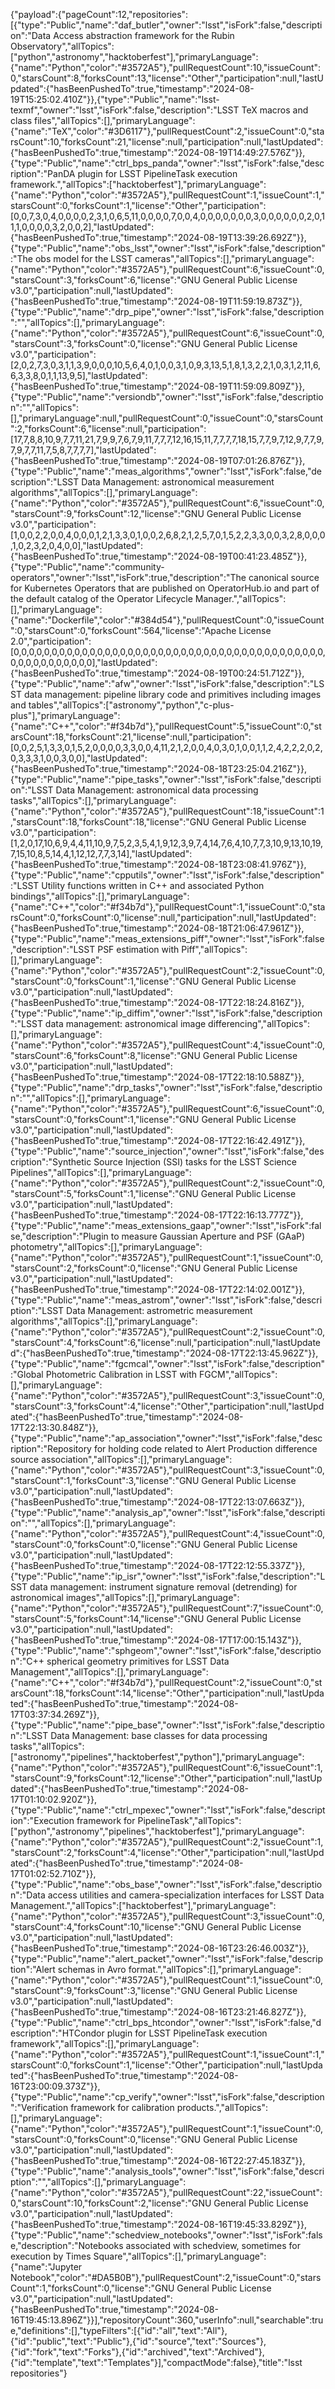 {"payload":{"pageCount":12,"repositories":[{"type":"Public","name":"daf_butler","owner":"lsst","isFork":false,"description":"Data Access abstraction framework for the Rubin Observatory","allTopics":["python","astronomy","hacktoberfest"],"primaryLanguage":{"name":"Python","color":"#3572A5"},"pullRequestCount":10,"issueCount":0,"starsCount":8,"forksCount":13,"license":"Other","participation":null,"lastUpdated":{"hasBeenPushedTo":true,"timestamp":"2024-08-19T15:25:02.410Z"}},{"type":"Public","name":"lsst-texmf","owner":"lsst","isFork":false,"description":"LSST TeX macros and class files","allTopics":[],"primaryLanguage":{"name":"TeX","color":"#3D6117"},"pullRequestCount":2,"issueCount":0,"starsCount":10,"forksCount":21,"license":null,"participation":null,"lastUpdated":{"hasBeenPushedTo":true,"timestamp":"2024-08-19T14:49:27.576Z"}},{"type":"Public","name":"ctrl_bps_panda","owner":"lsst","isFork":false,"description":"PanDA plugin for LSST PipelineTask execution framework.","allTopics":["hacktoberfest"],"primaryLanguage":{"name":"Python","color":"#3572A5"},"pullRequestCount":1,"issueCount":1,"starsCount":0,"forksCount":1,"license":"Other","participation":[0,0,7,3,0,4,0,0,0,0,2,3,1,0,6,5,11,0,0,0,0,7,0,0,4,0,0,0,0,0,0,0,3,0,0,0,0,0,0,2,0,11,1,0,0,0,0,3,2,0,0,2],"lastUpdated":{"hasBeenPushedTo":true,"timestamp":"2024-08-19T13:39:26.692Z"}},{"type":"Public","name":"obs_lsst","owner":"lsst","isFork":false,"description":"The obs model for the LSST cameras","allTopics":[],"primaryLanguage":{"name":"Python","color":"#3572A5"},"pullRequestCount":6,"issueCount":0,"starsCount":3,"forksCount":6,"license":"GNU General Public License v3.0","participation":null,"lastUpdated":{"hasBeenPushedTo":true,"timestamp":"2024-08-19T11:59:19.873Z"}},{"type":"Public","name":"drp_pipe","owner":"lsst","isFork":false,"description":"","allTopics":[],"primaryLanguage":{"name":"Python","color":"#3572A5"},"pullRequestCount":6,"issueCount":0,"starsCount":3,"forksCount":0,"license":"GNU General Public License v3.0","participation":[2,0,2,7,3,0,3,1,1,3,9,0,0,0,10,5,6,4,0,1,0,0,3,1,0,9,3,13,5,1,8,1,3,2,2,1,0,3,1,2,11,6,6,3,3,8,0,1,1,13,9,5],"lastUpdated":{"hasBeenPushedTo":true,"timestamp":"2024-08-19T11:59:09.809Z"}},{"type":"Public","name":"versiondb","owner":"lsst","isFork":false,"description":"","allTopics":[],"primaryLanguage":null,"pullRequestCount":0,"issueCount":0,"starsCount":2,"forksCount":6,"license":null,"participation":[17,7,8,8,10,9,7,7,11,21,7,9,9,7,6,7,9,11,7,7,7,12,16,15,11,7,7,7,7,18,15,7,7,9,7,12,9,7,7,9,7,9,7,7,11,7,5,8,7,7,7,7],"lastUpdated":{"hasBeenPushedTo":true,"timestamp":"2024-08-19T07:01:26.876Z"}},{"type":"Public","name":"meas_algorithms","owner":"lsst","isFork":false,"description":"LSST Data Management: astronomical measurement algorithms","allTopics":[],"primaryLanguage":{"name":"Python","color":"#3572A5"},"pullRequestCount":6,"issueCount":0,"starsCount":9,"forksCount":12,"license":"GNU General Public License v3.0","participation":[1,0,0,2,2,0,0,4,0,0,0,1,2,1,3,3,0,1,0,0,2,6,8,2,1,2,5,7,0,1,5,2,2,3,3,0,0,3,2,8,0,0,0,1,0,2,3,2,0,4,0,0],"lastUpdated":{"hasBeenPushedTo":true,"timestamp":"2024-08-19T00:41:23.485Z"}},{"type":"Public","name":"community-operators","owner":"lsst","isFork":true,"description":"The canonical source for Kubernetes Operators that are published on OperatorHub.io and part of the default catalog of the Operator Lifecycle Manager.","allTopics":[],"primaryLanguage":{"name":"Dockerfile","color":"#384d54"},"pullRequestCount":0,"issueCount":0,"starsCount":0,"forksCount":564,"license":"Apache License 2.0","participation":[0,0,0,0,0,0,0,0,0,0,0,0,0,0,0,0,0,0,0,0,0,0,0,0,0,0,0,0,0,0,0,0,0,0,0,0,0,0,0,0,0,0,0,0,0,0,0,0,0,0,0,0],"lastUpdated":{"hasBeenPushedTo":true,"timestamp":"2024-08-19T00:24:51.712Z"}},{"type":"Public","name":"afw","owner":"lsst","isFork":false,"description":"LSST data management: pipeline library code and primitives including images and tables","allTopics":["astronomy","python","c-plus-plus"],"primaryLanguage":{"name":"C++","color":"#f34b7d"},"pullRequestCount":5,"issueCount":0,"starsCount":18,"forksCount":21,"license":null,"participation":[0,0,2,5,1,3,3,0,1,5,2,0,0,0,0,3,3,0,0,4,11,2,1,2,0,0,4,0,3,0,1,0,0,1,1,2,4,2,2,2,0,2,0,3,3,3,1,0,0,3,0,0],"lastUpdated":{"hasBeenPushedTo":true,"timestamp":"2024-08-18T23:25:04.216Z"}},{"type":"Public","name":"pipe_tasks","owner":"lsst","isFork":false,"description":"LSST Data Management: astronomical data processing tasks","allTopics":[],"primaryLanguage":{"name":"Python","color":"#3572A5"},"pullRequestCount":18,"issueCount":1,"starsCount":18,"forksCount":18,"license":"GNU General Public License v3.0","participation":[1,2,0,17,10,6,9,4,4,11,10,9,7,5,2,3,5,4,1,9,12,3,9,7,4,14,7,6,4,10,7,7,3,10,9,13,10,19,7,15,10,8,5,14,4,1,12,12,7,7,3,14],"lastUpdated":{"hasBeenPushedTo":true,"timestamp":"2024-08-18T23:08:41.976Z"}},{"type":"Public","name":"cpputils","owner":"lsst","isFork":false,"description":"LSST Utility functions written in C++ and associated Python bindings","allTopics":[],"primaryLanguage":{"name":"C++","color":"#f34b7d"},"pullRequestCount":1,"issueCount":0,"starsCount":0,"forksCount":0,"license":null,"participation":null,"lastUpdated":{"hasBeenPushedTo":true,"timestamp":"2024-08-18T21:06:47.961Z"}},{"type":"Public","name":"meas_extensions_piff","owner":"lsst","isFork":false,"description":"LSST PSF estimation with Piff","allTopics":[],"primaryLanguage":{"name":"Python","color":"#3572A5"},"pullRequestCount":2,"issueCount":0,"starsCount":0,"forksCount":1,"license":"GNU General Public License v3.0","participation":null,"lastUpdated":{"hasBeenPushedTo":true,"timestamp":"2024-08-17T22:18:24.816Z"}},{"type":"Public","name":"ip_diffim","owner":"lsst","isFork":false,"description":"LSST data management: astronomical image differencing","allTopics":[],"primaryLanguage":{"name":"Python","color":"#3572A5"},"pullRequestCount":4,"issueCount":0,"starsCount":6,"forksCount":8,"license":"GNU General Public License v3.0","participation":null,"lastUpdated":{"hasBeenPushedTo":true,"timestamp":"2024-08-17T22:18:10.588Z"}},{"type":"Public","name":"drp_tasks","owner":"lsst","isFork":false,"description":"","allTopics":[],"primaryLanguage":{"name":"Python","color":"#3572A5"},"pullRequestCount":6,"issueCount":0,"starsCount":0,"forksCount":1,"license":"GNU General Public License v3.0","participation":null,"lastUpdated":{"hasBeenPushedTo":true,"timestamp":"2024-08-17T22:16:42.491Z"}},{"type":"Public","name":"source_injection","owner":"lsst","isFork":false,"description":"Synthetic Source Injection (SSI) tasks for the LSST Science Pipelines","allTopics":[],"primaryLanguage":{"name":"Python","color":"#3572A5"},"pullRequestCount":2,"issueCount":0,"starsCount":5,"forksCount":1,"license":"GNU General Public License v3.0","participation":null,"lastUpdated":{"hasBeenPushedTo":true,"timestamp":"2024-08-17T22:16:13.777Z"}},{"type":"Public","name":"meas_extensions_gaap","owner":"lsst","isFork":false,"description":"Plugin to measure Gaussian Aperture and PSF (GAaP) photometry","allTopics":[],"primaryLanguage":{"name":"Python","color":"#3572A5"},"pullRequestCount":1,"issueCount":0,"starsCount":2,"forksCount":0,"license":"GNU General Public License v3.0","participation":null,"lastUpdated":{"hasBeenPushedTo":true,"timestamp":"2024-08-17T22:14:02.001Z"}},{"type":"Public","name":"meas_astrom","owner":"lsst","isFork":false,"description":"LSST Data Management: astrometric measurement algorithms","allTopics":[],"primaryLanguage":{"name":"Python","color":"#3572A5"},"pullRequestCount":2,"issueCount":0,"starsCount":4,"forksCount":6,"license":null,"participation":null,"lastUpdated":{"hasBeenPushedTo":true,"timestamp":"2024-08-17T22:13:45.962Z"}},{"type":"Public","name":"fgcmcal","owner":"lsst","isFork":false,"description":"Global Photometric Calibration in LSST with FGCM","allTopics":[],"primaryLanguage":{"name":"Python","color":"#3572A5"},"pullRequestCount":3,"issueCount":0,"starsCount":3,"forksCount":4,"license":"Other","participation":null,"lastUpdated":{"hasBeenPushedTo":true,"timestamp":"2024-08-17T22:13:30.848Z"}},{"type":"Public","name":"ap_association","owner":"lsst","isFork":false,"description":"Repository for holding code related to Alert Production difference source association","allTopics":[],"primaryLanguage":{"name":"Python","color":"#3572A5"},"pullRequestCount":3,"issueCount":0,"starsCount":1,"forksCount":3,"license":"GNU General Public License v3.0","participation":null,"lastUpdated":{"hasBeenPushedTo":true,"timestamp":"2024-08-17T22:13:07.663Z"}},{"type":"Public","name":"analysis_ap","owner":"lsst","isFork":false,"description":"","allTopics":[],"primaryLanguage":{"name":"Python","color":"#3572A5"},"pullRequestCount":4,"issueCount":0,"starsCount":0,"forksCount":0,"license":"GNU General Public License v3.0","participation":null,"lastUpdated":{"hasBeenPushedTo":true,"timestamp":"2024-08-17T22:12:55.337Z"}},{"type":"Public","name":"ip_isr","owner":"lsst","isFork":false,"description":"LSST data management: instrument signature removal (detrending) for astronomical images","allTopics":[],"primaryLanguage":{"name":"Python","color":"#3572A5"},"pullRequestCount":7,"issueCount":0,"starsCount":5,"forksCount":14,"license":"GNU General Public License v3.0","participation":null,"lastUpdated":{"hasBeenPushedTo":true,"timestamp":"2024-08-17T17:00:15.143Z"}},{"type":"Public","name":"sphgeom","owner":"lsst","isFork":false,"description":"C++ spherical geometry primitives for LSST Data Management","allTopics":[],"primaryLanguage":{"name":"C++","color":"#f34b7d"},"pullRequestCount":2,"issueCount":0,"starsCount":18,"forksCount":14,"license":"Other","participation":null,"lastUpdated":{"hasBeenPushedTo":true,"timestamp":"2024-08-17T03:37:34.269Z"}},{"type":"Public","name":"pipe_base","owner":"lsst","isFork":false,"description":"LSST Data Management: base classes for data processing tasks","allTopics":["astronomy","pipelines","hacktoberfest","python"],"primaryLanguage":{"name":"Python","color":"#3572A5"},"pullRequestCount":6,"issueCount":1,"starsCount":9,"forksCount":12,"license":"Other","participation":null,"lastUpdated":{"hasBeenPushedTo":true,"timestamp":"2024-08-17T01:10:02.920Z"}},{"type":"Public","name":"ctrl_mpexec","owner":"lsst","isFork":false,"description":"Execution framework for PipelineTask","allTopics":["python","astronomy","pipelines","hacktoberfest"],"primaryLanguage":{"name":"Python","color":"#3572A5"},"pullRequestCount":2,"issueCount":1,"starsCount":2,"forksCount":4,"license":"Other","participation":null,"lastUpdated":{"hasBeenPushedTo":true,"timestamp":"2024-08-17T01:02:52.710Z"}},{"type":"Public","name":"obs_base","owner":"lsst","isFork":false,"description":"Data access utilities and camera-specialization interfaces for LSST Data Management.","allTopics":["hacktoberfest"],"primaryLanguage":{"name":"Python","color":"#3572A5"},"pullRequestCount":3,"issueCount":0,"starsCount":4,"forksCount":10,"license":"GNU General Public License v3.0","participation":null,"lastUpdated":{"hasBeenPushedTo":true,"timestamp":"2024-08-16T23:26:46.003Z"}},{"type":"Public","name":"alert_packet","owner":"lsst","isFork":false,"description":"Alert schemas in Avro format.","allTopics":[],"primaryLanguage":{"name":"Python","color":"#3572A5"},"pullRequestCount":1,"issueCount":0,"starsCount":9,"forksCount":3,"license":"GNU General Public License v3.0","participation":null,"lastUpdated":{"hasBeenPushedTo":true,"timestamp":"2024-08-16T23:21:46.827Z"}},{"type":"Public","name":"ctrl_bps_htcondor","owner":"lsst","isFork":false,"description":"HTCondor plugin for LSST PipelineTask execution framework","allTopics":[],"primaryLanguage":{"name":"Python","color":"#3572A5"},"pullRequestCount":1,"issueCount":1,"starsCount":0,"forksCount":1,"license":"Other","participation":null,"lastUpdated":{"hasBeenPushedTo":true,"timestamp":"2024-08-16T23:00:09.373Z"}},{"type":"Public","name":"cp_verify","owner":"lsst","isFork":false,"description":"Verification framework for calibration products.","allTopics":[],"primaryLanguage":{"name":"Python","color":"#3572A5"},"pullRequestCount":1,"issueCount":0,"starsCount":0,"forksCount":0,"license":"GNU General Public License v3.0","participation":null,"lastUpdated":{"hasBeenPushedTo":true,"timestamp":"2024-08-16T22:27:45.183Z"}},{"type":"Public","name":"analysis_tools","owner":"lsst","isFork":false,"description":"","allTopics":[],"primaryLanguage":{"name":"Python","color":"#3572A5"},"pullRequestCount":22,"issueCount":0,"starsCount":10,"forksCount":2,"license":"GNU General Public License v3.0","participation":null,"lastUpdated":{"hasBeenPushedTo":true,"timestamp":"2024-08-16T19:45:33.829Z"}},{"type":"Public","name":"schedview_notebooks","owner":"lsst","isFork":false,"description":"Notebooks associated with schedview, sometimes for execution by Times Square","allTopics":[],"primaryLanguage":{"name":"Jupyter Notebook","color":"#DA5B0B"},"pullRequestCount":2,"issueCount":0,"starsCount":1,"forksCount":0,"license":"GNU General Public License v3.0","participation":null,"lastUpdated":{"hasBeenPushedTo":true,"timestamp":"2024-08-16T19:45:13.896Z"}}],"repositoryCount":360,"userInfo":null,"searchable":true,"definitions":[],"typeFilters":[{"id":"all","text":"All"},{"id":"public","text":"Public"},{"id":"source","text":"Sources"},{"id":"fork","text":"Forks"},{"id":"archived","text":"Archived"},{"id":"template","text":"Templates"}],"compactMode":false},"title":"lsst repositories"}
